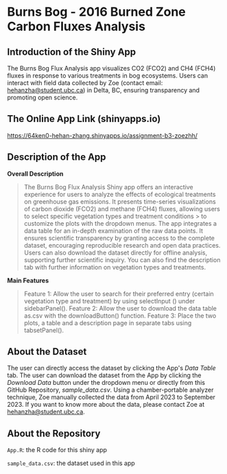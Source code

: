 # Burns Bog - 2016 Burned Zone Carbon Fluxes Analysis
## Introduction of the Shiny App
The Burns Bog Flux Analysis app visualizes CO2 (FCO2) and CH4 (FCH4) fluxes in response to various treatments in bog ecosystems. Users can interact with field data collected by Zoe (contact email: hehanzha@student.ubc.ca) in Delta, BC, ensuring transparency and promoting open science. 
## The Online App Link (shinyapps.io)
https://64ken0-hehan-zhang.shinyapps.io/assignment-b3-zoezhh/
## Description of the App
**Overall Description**
> The Burns Bog Flux Analysis Shiny app offers an interactive experience for users to analyze the effects of ecological treatments on greenhouse gas emissions. It
> presents time-series visualizations of carbon dioxide (FCO2) and methane (FCH4) fluxes, allowing users to select specific vegetation types and treatment conditions > to customize the plots with the dropdown menus. The app integrates a data table for an in-depth examination of the raw data points. It ensures scientific
> transparency by granting access to the complete dataset, encouraging reproducible research and open data practices. Users can also download the dataset directly
> for offline analysis, supporting further scientific inquiry. You can also find the description tab with further information on vegetation types and treatments.

**Main Features**

> Feature 1: Allow the user to search for their preferred entry (certain vegetation type and treatment) by using selectInput () under sidebarPanel().
> Feature 2: Allow the user to download the data table as.csv with the downloadButton() function.
> Feature 3: Place the two plots, a table and a description page in separate tabs using tabsetPanel().
## About the Dataset
The user can directly access the dataset by clicking the App's _Data Table_ tab. The user can download the dataset from the App by clicking the _Download Data_ button under the dropdown menu or directly from this GitHub Repository, _sample_data.csv_. Using a chamber-portable analyzer technique, Zoe manually collected the data from April 2023 to September 2023. If you want to know more about the data, please contact Zoe at hehanzha@student.ubc.ca.
## About the Repository
`App.R`: the R code for this shiny app

`sample_data.csv`: the dataset used in this app
